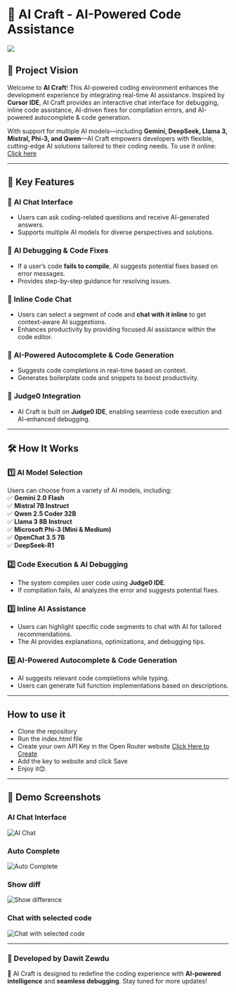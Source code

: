 # 📜 AI Craft - AI-Powered Code Assistance

<img src="https://img.shields.io/badge/-Solo%20Project-f2336f?&style=for-the-badge&logoColor=white" />

## 🌟 Project Vision

Welcome to **AI Craft**! This AI-powered coding environment enhances the development experience by integrating real-time AI assistance. Inspired by **Cursor IDE**, AI Craft provides an interactive chat interface for debugging, inline code assistance, AI-driven fixes for compilation errors, and AI-powered autocomplete & code generation.

With support for multiple AI models—including **Gemini, DeepSeek, Llama 3, Mistral, Phi-3, and Qwen**—AI Craft empowers developers with flexible, cutting-edge AI solutions tailored to their coding needs.
To use it online: [Click here](https://aicraftide.netlify.app/)

---

## 🚀 Key Features

### 🔹 **AI Chat Interface**

- Users can ask coding-related questions and receive AI-generated answers.
- Supports multiple AI models for diverse perspectives and solutions.

### 🔹 **AI Debugging & Code Fixes**

- If a user’s code **fails to compile**, AI suggests potential fixes based on error messages.
- Provides step-by-step guidance for resolving issues.

### 🔹 **Inline Code Chat**

- Users can select a segment of code and **chat with it inline** to get context-aware AI suggestions.
- Enhances productivity by providing focused AI assistance within the code editor.

### 🔹 **AI-Powered Autocomplete & Code Generation**

- Suggests code completions in real-time based on context.
- Generates boilerplate code and snippets to boost productivity.

### 🔹 **Judge0 Integration**

- AI Craft is built on **Judge0 IDE**, enabling seamless code execution and AI-enhanced debugging.

---

## 🛠️ How It Works

### 1️⃣ **AI Model Selection**

Users can choose from a variety of AI models, including:  
✅ **Gemini 2.0 Flash**  
✅ **Mistral 7B Instruct**  
✅ **Qwen 2.5 Coder 32B**  
✅ **Llama 3 8B Instruct**  
✅ **Microsoft Phi-3 (Mini & Medium)**  
✅ **OpenChat 3.5 7B**  
✅ **DeepSeek-R1**

### 2️⃣ **Code Execution & AI Debugging**

- The system compiles user code using **Judge0 IDE**.
- If compilation fails, AI analyzes the error and suggests potential fixes.

### 3️⃣ **Inline AI Assistance**

- Users can highlight specific code segments to chat with AI for tailored recommendations.
- The AI provides explanations, optimizations, and debugging tips.

### 4️⃣ **AI-Powered Autocomplete & Code Generation**

- AI suggests relevant code completions while typing.
- Users can generate full function implementations based on descriptions.

---

## How to use it

- Clone the repository
- Run the index.html file
- Create your own API Key in the Open Router website [Click Here to Create](https://openrouter.ai/settings/keys)
- Add the key to website and click Save
- Enjoy it😊.
---

## 🎥 Demo Screenshots

### AI Chat Interface

![AI Chat](https://github.com/dawit2123/AICraft-IDE/blob/master/Demo/chat.png)

### Auto Complete

![Auto Complete](https://github.com/dawit2123/AICraft-IDE/blob/master/Demo/Auto%20Complete.png)

### Show diff

![Show difference](https://github.com/dawit2123/AICraft-IDE/blob/master/Demo/show%20different.png)

### Chat with selected code

![Chat with selected code](https://github.com/dawit2123/AICraft-IDE/blob/master/Demo/start%20chat%20with%20selected%20code.png)

---

### 📌 Developed by **Dawit Zewdu**

🚀 AI Craft is designed to redefine the coding experience with **AI-powered intelligence** and **seamless debugging**. Stay tuned for more updates!
